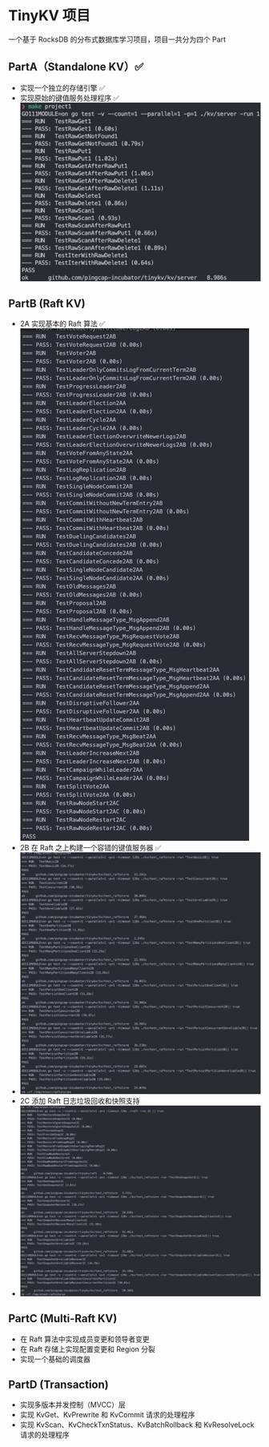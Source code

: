 # TinyKV 项目

一个基于 RocksDB 的分布式数据库学习项目，项目一共分为四个 Part

## PartA（Standalone KV）✅

- 实现一个独立的存储引擎 ✅
- 实现原始的键值服务处理程序 ✅
  ![alt text](images/image_part1.png)

## PartB (Raft KV)

- 2A 实现基本的 Raft 算法 ✅
  ![alt text](images/image_part2A.png)
- 2B 在 Raft 之上构建一个容错的键值服务器 ✅
- ![alt text](images/image_part2B.png)
- 2C 添加 Raft 日志垃圾回收和快照支持
- ![alt text](images/image_part2C.png)

## PartC (Multi-Raft KV)

- 在 Raft 算法中实现成员变更和领导者变更
- 在 Raft 存储上实现配置变更和 Region 分裂
- 实现一个基础的调度器

## PartD (Transaction)

- 实现多版本并发控制（MVCC）层
- 实现 KvGet、KvPrewrite 和 KvCommit 请求的处理程序
- 实现 KvScan、KvCheckTxnStatus、KvBatchRollback 和 KvResolveLock 请求的处理程序
